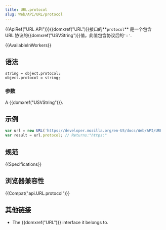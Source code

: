 ```yaml
---
title: URL.protocol
slug: Web/API/URL/protocol
---
```

{{ApiRef("URL API")}}{{domxref("URL")}}接口的**`protocol`** 是一个包含 URL 协议的{{domxref("USVString")}}值，此值包含协议后的`':'`.

{{AvailableInWorkers}}

## 语法

```plain
string = object.protocol;
object.protocol = string;
```

### 参数

A {{domxref("USVString")}}.

## 示例

```js
var url = new URL('https://developer.mozilla.org/en-US/docs/Web/API/URL/protocol');
var result = url.protocol; // Returns:"https:"
```

## 规范

{{Specifications}}

## 浏览器兼容性

{{Compat("api.URL.protocol")}}

## 其他链接

- The {{domxref("URL")}} interface it belongs to.
